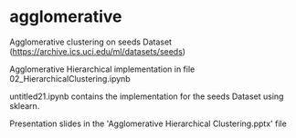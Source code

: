 # agglomerative
Agglomerative clustering on seeds Dataset (https://archive.ics.uci.edu/ml/datasets/seeds)

Agglomerative Hierarchical implementation in file 02_HierarchicalClustering.ipynb

untitled21.ipynb contains the implementation for the seeds Dataset using sklearn.

Presentation slides in the 'Agglomerative Hierarchical Clustering.pptx' file
